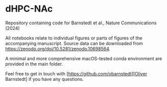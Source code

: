 # dHPC-NAc
Repository containing code for Barnstedt et al., Nature Communications (2024)

All notebooks relate to individual figures or parts of figures of the accompanying manuscript. Source data can be downloaded from  https://zenodo.org/doi/10.5281/zenodo.10698564.

A minimal and more comprehensive macOS-tested conda environment are provided in the main folder.

Feel free to get in touch with [https://github.com/obarnstedt][Oliver Barnstedt] if you have any questions.